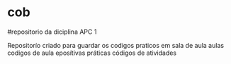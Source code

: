 # cob
#repositorio da diciplina APC 1

 Repositorío criado para guardar os codigos praticos em sala de aula 
 aulas codigos de aula eposítivas
 práticas códigos de atividades
